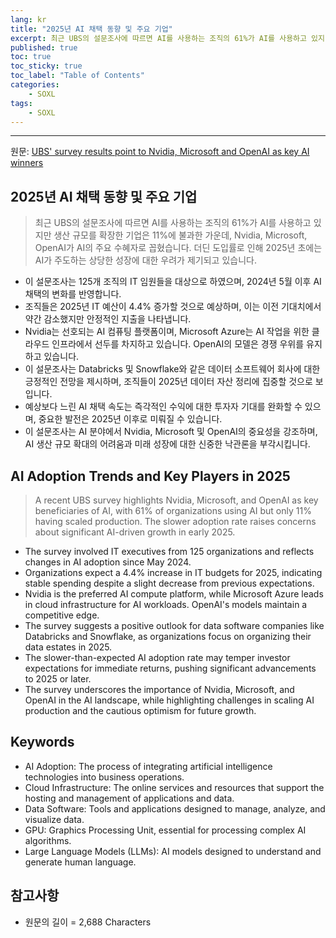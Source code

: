 ```yaml
---
lang: kr
title: "2025년 AI 채택 동향 및 주요 기업"
excerpt: 최근 UBS의 설문조사에 따르면 AI를 사용하는 조직의 61%가 AI를 사용하고 있지만 생산 규모를 확장한 기업은 11%에 불과한 가운데, Nvidia, Microsoft, OpenAI가 AI의 주요 수혜자로 꼽혔습니다. 더딘 도입률로 인해 2025년 초에는 AI가 주도하는 상당한 성장에 대한 우려가 제기되고 있습니다.
published: true
toc: true
toc_sticky: true
toc_label: "Table of Contents"
categories:
    - SOXL
tags:
    - SOXL
---
```


---

  원문: [UBS' survey results point to Nvidia, Microsoft and OpenAI as key AI winners](https://www.investing.com/news/stock-market-news/ubs-survey-results-point-to-nvidia-microsoft-and-openai-as-key-ai-winners-3803149)

## 2025년 AI 채택 동향 및 주요 기업

> 최근 UBS의 설문조사에 따르면 AI를 사용하는 조직의 61%가 AI를 사용하고 있지만 생산 규모를 확장한 기업은 11%에 불과한 가운데, Nvidia, Microsoft, OpenAI가 AI의 주요 수혜자로 꼽혔습니다. 더딘 도입률로 인해 2025년 초에는 AI가 주도하는 상당한 성장에 대한 우려가 제기되고 있습니다.


- 이 설문조사는 125개 조직의 IT 임원들을 대상으로 하였으며, 2024년 5월 이후 AI 채택의 변화를 반영합니다.
- 조직들은 2025년 IT 예산이 4.4% 증가할 것으로 예상하며, 이는 이전 기대치에서 약간 감소했지만 안정적인 지출을 나타냅니다.
- Nvidia는 선호되는 AI 컴퓨팅 플랫폼이며, Microsoft Azure는 AI 작업을 위한 클라우드 인프라에서 선두를 차지하고 있습니다. OpenAI의 모델은 경쟁 우위를 유지하고 있습니다.
- 이 설문조사는 Databricks 및 Snowflake와 같은 데이터 소프트웨어 회사에 대한 긍정적인 전망을 제시하며, 조직들이 2025년 데이터 자산 정리에 집중할 것으로 보입니다.
- 예상보다 느린 AI 채택 속도는 즉각적인 수익에 대한 투자자 기대를 완화할 수 있으며, 중요한 발전은 2025년 이후로 미뤄질 수 있습니다.
- 이 설문조사는 AI 분야에서 Nvidia, Microsoft 및 OpenAI의 중요성을 강조하며, AI 생산 규모 확대의 어려움과 미래 성장에 대한 신중한 낙관론을 부각시킵니다.

## AI Adoption Trends and Key Players in 2025

> A recent UBS survey highlights Nvidia, Microsoft, and OpenAI as key beneficiaries of AI, with 61% of organizations using AI but only 11% having scaled production. The slower adoption rate raises concerns about significant AI-driven growth in early 2025.


- The survey involved IT executives from 125 organizations and reflects changes in AI adoption since May 2024.
- Organizations expect a 4.4% increase in IT budgets for 2025, indicating stable spending despite a slight decrease from previous expectations.
- Nvidia is the preferred AI compute platform, while Microsoft Azure leads in cloud infrastructure for AI workloads. OpenAI's models maintain a competitive edge.
- The survey suggests a positive outlook for data software companies like Databricks and Snowflake, as organizations focus on organizing their data estates in 2025.
- The slower-than-expected AI adoption rate may temper investor expectations for immediate returns, pushing significant advancements to 2025 or later.
- The survey underscores the importance of Nvidia, Microsoft, and OpenAI in the AI landscape, while highlighting challenges in scaling AI production and the cautious optimism for future growth.

## Keywords

- AI Adoption: The process of integrating artificial intelligence technologies into business operations.
- Cloud Infrastructure: The online services and resources that support the hosting and management of applications and data.
- Data Software: Tools and applications designed to manage, analyze, and visualize data.
- GPU: Graphics Processing Unit, essential for processing complex AI algorithms.
- Large Language Models (LLMs): AI models designed to understand and generate human language.

## 참고사항

- 원문의 길이 = 2,688 Characters


